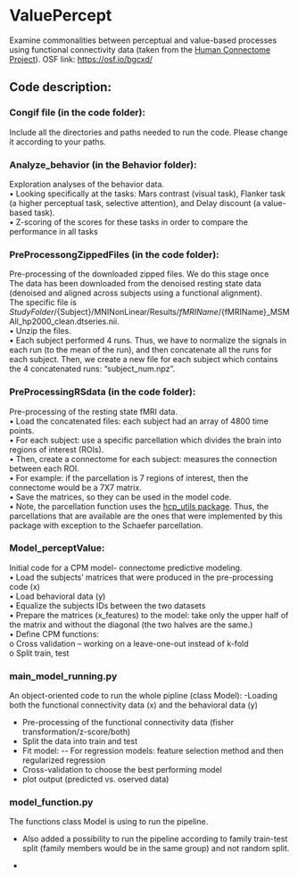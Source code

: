 # ValuePercept
Examine commonalities between perceptual and value-based processes using functional connectivity data (taken from the [Human Connectome Project]( https://www.humanconnectome.org/study/hcp-young-adult/data-releases)).
OSF link: https://osf.io/bgcxd/

## Code description:
### Congif file (in the code folder):
Include all the directories and paths needed to run the code. Please change it according to your paths.
### Analyze_behavior (in the Behavior folder):
Exploration analyses of the behavior data.<br />
•	Looking specifically at the tasks: Mars contrast (visual task), Flanker task (a higher perceptual task, selective attention), and Delay discount (a value-based task).<br />
•	Z-scoring of the scores for these tasks in order to compare the performance in all tasks 

### PreProcessongZippedFiles (in the code folder):
Pre-processing of the downloaded zipped files. We do this stage once <br />
The data has been downloaded from the denoised resting state data (denoised and aligned across subjects using a functional alignment). <br />
The specific file is ${StudyFolder}/${Subject}/MNINonLinear/Results/${fMRIName}/${fMRIName}_MSMAll_hp2000_clean.dtseries.nii. <br />
•   Unzip the files. <br />	
•	Each subject performed 4 runs. Thus, we have to normalize the signals in each run (to the mean of the run), and then concatenate all the runs for each subject. Then, we create a new file for each subject which contains the 4 concatenated runs: “subject_num.npz”. <br />

### PreProcessingRSdata (in the code folder):
Pre-processing of the resting state fMRI data.<br />
•	Load the concatenated files: each subject had an array of 4800 time points.<br />
•	For each subject: use a specific parcellation which divides the brain into regions of interest (ROIs).<br />
•	Then, create a connectome for each subject: measures the connection between each ROI.<br />
•	For example: if the parcellation is 7 regions of interest, then the connectome would be a 7X7 matrix.<br />
•	Save the matrices, so they can be used in the model code.<br />
•	Note, the parcellation function uses the [hcp_utils package](https://pypi.org/project/hcp-utils/). Thus, the parcellations that are available are the ones that were implemented by this package with exception to the Schaefer parcellation.

### Model_perceptValue:
Initial code for a CPM model- connectome predictive modeling.<br />
•	Load the subjects’ matrices that were produced in the pre-processing code (x)<br />
•	Load behavioral data (y)<br />
•	Equalize the subjects IDs between the two datasets<br />
•	Prepare the matrices (x_features) to the model: take only the upper half of the matrix and without the diagonal (the two halves are the same.)<br />
•	Define CPM functions:<br />
o	Cross validation – working on a leave-one-out instead of k-fold<br />
o	Split train, test<br />

### main_model_running.py
An object-oriented code to run the whole pipline (class Model):
-Loading both the functional connectivity data (x) and the behavioral data (y)
- Pre-processing of the functional connectivity data (fisher transformation/z-score/both)
- Split the data into train and test
- Fit model: 
-- For regression models: feature selection method and then regularized regression
- Cross-validation to choose the best performing model
- plot output (predicted vs. oserved data)

### model_function.py
The functions class Model is using to run the pipeline.
* Also added a possibility to run the pipeline according to family train-test split (family members would be in the same group) and not random split.
- 
